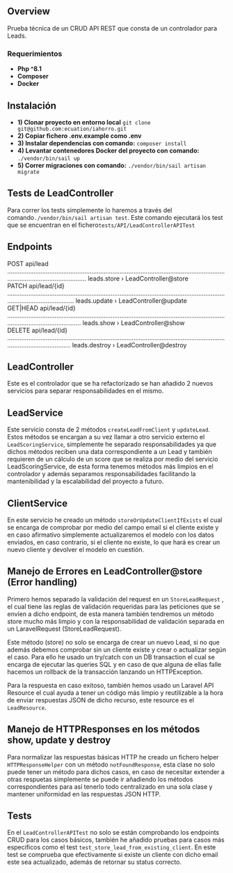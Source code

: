 ## Overview

Prueba técnica de un CRUD API REST que consta de un controlador para Leads. 

### Requerimientos

- **Php ^8.1**
- **Composer**
- **Docker**

## Instalación

- **1) Clonar proyecto en entorno local** ````git clone git@github.com:ecuation/iahorro.git````
- **2) Copiar fichero .env.example como .env**
- **3) Instalar dependencias con comando:** ```composer install```
- **4) Levantar contenedores Docker del proyecto con comando:** ```./vendor/bin/sail up```
- **5) Correr migraciones con comando:** ```./vendor/bin/sail artisan migrate```


## Tests de LeadController

Para correr los tests simplemente lo haremos a través del comando```./vendor/bin/sail artisan test```.
Este comando ejecutará los test que se encuentran en el fichero```tests/API/LeadControllerAPITest```

## Endpoints
POST       api/lead ......................................................................................................................................................................... leads.store › LeadController@store  
PATCH      api/lead/{id} .................................................................................................................................................................. leads.update › LeadController@update  
GET|HEAD   api/lead/{id} ...................................................................................................................................................................... leads.show › LeadController@show  
DELETE     api/lead/{id} ................................................................................................................................................................ leads.destroy › LeadController@destroy

## LeadController
Este es el controlador que se ha refactorizado se han añadido 2 nuevos servicios para separar responsabilidades en el mismo.

## LeadService
Este servicio consta de 2 métodos ```createLeadFromClient```  y ```updateLead```. Estos métodos se encargan a su vez llamar a otro servicio
externo el ```LeadScoringService```, simplemente he separado responsabilidades ya que dichos métodos reciben una data correspondiente a un Lead
y también requieren de un cálculo de un score que se realiza por medio del servicio LeadScoringService, de esta forma tenemos métodos más limpios en el controlador
y además separamos responsabilidades facilitando la mantenibilidad y la escalabilidad del proyecto a futuro.

## ClientService
En este servicio he creado un método ```storeOrUpdateClientIfExists``` el cual se encarga de comprobar por medio del campo email si el cliente existe
y en caso afirmativo simplemente actualizaremos el modelo con los datos enviados, en caso contrario, si el cliente no existe, lo que hará es crear un nuevo cliente
y devolver el modelo en cuestión.

## Manejo de Errores en LeadController@store (Error handling)
Primero hemos separado la validación del request en un ````StoreLeadRequest```` , el cual tiene las reglas de validación requeridas para las peticiones que se envíen a dicho endpoint, de esta 
manera también tendremos un método store mucho más limpio y con la responsabilidad de validación separada en un LaravelRequest (StoreLeadRequest).

Este método (store) no solo se encarga de crear un nuevo Lead, si no que además debemos comprobar sin un cliente existe y crear o actualizar según el caso. 
Para ello he usado un try/catch con un DB transaction el cual se encarga de ejecutar las queries SQL y en caso de que alguna de ellas falle hacemos un rollback de la transacción lanzando un HTTPException.

Para la respuesta en caso exitoso, también hemos usado un Laravel API Resource el cual ayuda a tener un código más limpio y reutilizable a la hora de enviar respuestas JSON de dicho recurso,
este resource es el ```LeadResource```.

## Manejo de HTTPResponses en los métodos show, update y destroy
Para normalizar las respuestas básicas HTTP he creado un fichero helper ```HTTPResponseHelper``` con un método ```notFoundResponse```, esta clase no solo puede tener 
un método para dichos casos, en caso de necesitar extender a otras respuetas simplemente se puede ir añadiendo los métodos correspondientes para así tenerlo todo centralizado 
en una sola clase y mantener uniformidad en las respuestas JSON HTTP.

## Tests
En el ````LeadControllerAPITest```` no solo se están comprobando los endpoints CRUD para los casos básicos,
también he añadido pruebas para casos más especificos como el test ````test_store_lead_from_existing_client````. En este test
se comprueba que efectivamente si existe un cliente con dicho email este sea actualizado, además de retornar su status correcto.









